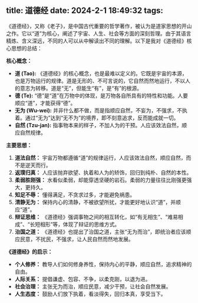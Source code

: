 title: 道德经
date: 2024-2-1 18:49:32
tags:
-----

《道德经》，又称《老子》，是中国古代重要的哲学著作，被认为是道家思想的开山之作。它以“道”为核心，阐述了宇宙、人生、社会等方面的深刻哲理。由于其语言精炼、含义深远，不同的人可以从中解读出不同的理解。以下是我对《道德经》核心思想的总结：

**核心概念：**

* **道 (Tao):** 《道德经》的核心概念，也是最难以定义的。它既是宇宙的本源，也是万物运行的规律。道是无形的、不可言说的，它自然而然地运行，不以人的意志为转移。道是“无”，但能生“有”，是“有”的根源。
* **德 (Te):** “德”是“道”在万物中的体现，是万物各自所具有的特性和功能。人要顺应“道”，才能获得“德”。
* **无为 (Wu-wei):** 并非什么都不做，而是指顺应自然，不妄为，不强求，不执着。通过“无为”达到“无不为”的境界，即不刻意追求，反而能成就一切。
* **自然 (Tzu-jan):** 指事物本来的样子，不加人为的干预。人应该效法自然，顺应自然规律。

**主要思想：**

1. **道法自然：** 宇宙万物都遵循“道”的规律运行，人应该效法自然，顺应自然，而不是逆天而行。
2. **返璞归真：** 人应该抛弃欲望、执着和人为的矫饰，回归到纯朴、自然的本性。
3. **柔弱胜刚强：** 水看似柔弱，却能穿透坚硬的岩石。柔弱的力量往往比刚强更强大，更持久。
4. **知足不辱：** 懂得满足，不贪求过多，才能避免祸患。
5. **清静无为：** 保持内心的清静，不被欲望所扰，才能更好地认识“道”，并顺应“道”。
6. **辩证思维：** 《道德经》强调事物之间的相互转化，如“有无相生”、“难易相成”、“长短相形”等，体现了辩证的思维方式。
7. **治国之道：** 《道德经》也提出了治国之道，主张“无为而治”，即统治者应该顺应民意，不扰民，不强求，让人民自然而然地发展。

**《道德经》的启示：**

* **个人修养：** 教导人们如何修身养性，保持内心的平静，顺应自然，追求精神的自由。
* **人际关系：** 提倡谦虚、包容、不争，以柔克刚，以退为进。
* **社会治理：** 主张无为而治，顺应民意，减少干预，让社会自然发展。
* **人生态度：** 鼓励人们放下执着，看淡得失，回归本真，享受当下。
